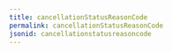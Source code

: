 ```yaml
---
title: cancellationStatusReasonCode
permalink: cancellationStatusReasonCode
jsonid: cancellationstatusreasoncode
---
```

